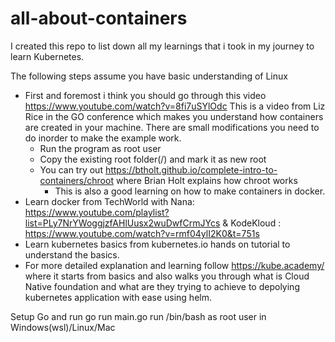 # all-about-containers

I created this repo to list down all my learnings that i took in my journey to learn Kubernetes.

The following steps assume you have basic understanding of Linux
- First and foremost i think you should go through this video https://www.youtube.com/watch?v=8fi7uSYlOdc
This is a video from Liz Rice in the GO conference which makes you understand how containers are created in your machine.
There are small modifications you need to do inorder to make the example work.
  - Run the program as root user
  - Copy the existing root folder(/) and mark it as new root
  - You can try out https://btholt.github.io/complete-intro-to-containers/chroot where Brian Holt explains how chroot works
    - This is also a good learning on how to make containers in docker.
- Learn docker from TechWorld with Nana: https://www.youtube.com/playlist?list=PLy7NrYWoggjzfAHlUusx2wuDwfCrmJYcs & KodeKloud : https://www.youtube.com/watch?v=rmf04ylI2K0&t=751s
- Learn kubernetes basics from kubernetes.io hands on tutorial to understand the basics.
- For more detailed explanation and learning follow https://kube.academy/ where it starts from basics and also walks you through what is Cloud Native foundation and what are they trying to achieve to depolying kubernetes application with ease using helm.

Setup Go and run go run main.go run /bin/bash as root user in Windows(wsl)/Linux/Mac
